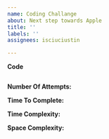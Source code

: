 ```yaml
---
name: Coding Challange
about: Next step towards Apple
title: ''
labels: ''
assignees: isciuciustin

---
```


[]()

**Code**
```
```
**Number Of Attempts:**

**Time To Complete:**

**Time Complexity:**

**Space Complexity:**
